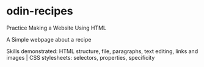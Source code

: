 # odin-recipes
Practice Making a Website Using HTML

A Simple webpage about a recipe

Skills demonstrated: HTML structure, file, paragraphs, text editing, links and images | CSS stylesheets: selectors, properties, specificity
